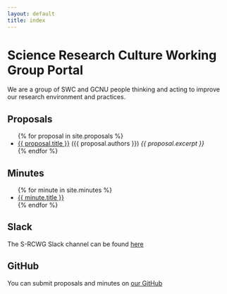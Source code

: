 ```yaml
---
layout: default
title: index
---
```


# Science Research Culture Working Group Portal

We are a group of SWC and GCNU people thinking and acting to improve our research environment and practices.

## Proposals

<ul>
  {% for proposal in site.proposals %}
    <li>
      <a href="{{ proposal.url | relative_url  }}">{{ proposal.title }}</a> ({{ proposal.authors }}) <em>{{ proposal.excerpt }} </em>
    </li>
  {% endfor %}
</ul>

## Minutes

<ul>
  {% for minute in site.minutes %}
    <li>
      <a href="{{ minute.url | relative_url  }}">{{ minute.title }}</a>
    </li>
  {% endfor %}
</ul>


## Slack

The S-RCWG Slack channel can be found [here](https://swc-neuro.slack.com/archives/C01CK2NTV32)

## GitHub

You can submit proposals and minutes on [our GitHub](https://github.com/SainsburyWellcomeCentre/S-RCWG)

<br>
<br>

